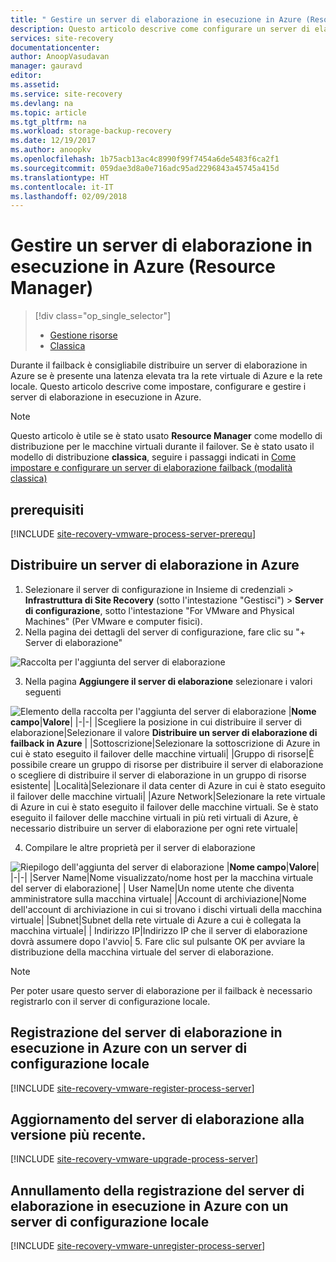 ```yaml
---
title: " Gestire un server di elaborazione in esecuzione in Azure (Resource Manager) | Microsoft Docs"
description: Questo articolo descrive come configurare un server di elaborazione failback (Resource Manager) in Azure.
services: site-recovery
documentationcenter: 
author: AnoopVasudavan
manager: gauravd
editor: 
ms.assetid: 
ms.service: site-recovery
ms.devlang: na
ms.topic: article
ms.tgt_pltfrm: na
ms.workload: storage-backup-recovery
ms.date: 12/19/2017
ms.author: anoopkv
ms.openlocfilehash: 1b75acb13ac4c8990f99f7454a6de5483f6ca2f1
ms.sourcegitcommit: 059dae3d8a0e716adc95ad2296843a45745a415d
ms.translationtype: HT
ms.contentlocale: it-IT
ms.lasthandoff: 02/09/2018
---
```

# <a name="manage-a-process-server-running-in-azure-resource-manager"></a>Gestire un server di elaborazione in esecuzione in Azure (Resource Manager)
> [!div class="op_single_selector"]
> * [Gestione risorse](./site-recovery-vmware-setup-azure-ps-resource-manager.md)
> * [Classica](./site-recovery-vmware-setup-azure-ps-classic.md)

Durante il failback è consigliabile distribuire un server di elaborazione in Azure se è presente una latenza elevata tra la rete virtuale di Azure e la rete locale. Questo articolo descrive come impostare, configurare e gestire i server di elaborazione in esecuzione in Azure.

> [!NOTE]
> Questo articolo è utile se è stato usato **Resource Manager** come modello di distribuzione per le macchine virtuali durante il failover. Se è stato usato il modello di distribuzione **classica**, seguire i passaggi indicati in [Come impostare e configurare un server di elaborazione failback (modalità classica)](./site-recovery-vmware-setup-azure-ps-classic.md)

## <a name="prerequisites"></a>prerequisiti

[!INCLUDE [site-recovery-vmware-process-server-prerequ](../../includes/site-recovery-vmware-azure-process-server-prereq.md)]

## <a name="deploy-a-process-server-on-azure"></a>Distribuire un server di elaborazione in Azure
1. Selezionare il server di configurazione in Insieme di credenziali > **Infrastruttura di Site Recovery** (sotto l'intestazione "Gestisci") > **Server di configurazione**, sotto l'intestazione "For VMware and Physical Machines" (Per VMware e computer fisici).
2. Nella pagina dei dettagli del server di configurazione, fare clic su "+ Server di elaborazione"

  ![Raccolta per l'aggiunta del server di elaborazione](./media/site-recovery-vmware-setup-azure-ps-arm/add-ps.png)

3.  Nella pagina **Aggiungere il server di elaborazione** selezionare i valori seguenti

  ![Elemento della raccolta per l'aggiunta del server di elaborazione](./media/site-recovery-vmware-setup-azure-ps-arm/add-ps-page-1.png)
|**Nome campo**|**Valore**|
|-|-|
|Scegliere la posizione in cui distribuire il server di elaborazione|Selezionare il valore **Distribuire un server di elaborazione di failback in Azure** |
|Sottoscrizione|Selezionare la sottoscrizione di Azure in cui è stato eseguito il failover delle macchine virtuali|
|Gruppo di risorse|È possibile creare un gruppo di risorse per distribuire il server di elaborazione o scegliere di distribuire il server di elaborazione in un gruppo di risorse esistente|
|Località|Selezionare il data center di Azure in cui è stato eseguito il failover delle macchine virtuali|
|Azure Network|Selezionare la rete virtuale di Azure in cui è stato eseguito il failover delle macchine virtuali. Se è stato eseguito il failover delle macchine virtuali in più reti virtuali di Azure, è necessario distribuire un server di elaborazione per ogni rete virtuale|

4. Compilare le altre proprietà per il server di elaborazione

  ![Riepilogo dell'aggiunta del server di elaborazione](./media/site-recovery-vmware-setup-azure-ps-arm/add-ps-page-2.png)
|**Nome campo**|**Valore**|
|-|-|
|Server Name|Nome visualizzato/nome host per la macchina virtuale del server di elaborazione|
| User Name|Un nome utente che diventa amministratore sulla macchina virtuale|
|Account di archiviazione|Nome dell'account di archiviazione in cui si trovano i dischi virtuali della macchina virtuale|
|Subnet|Subnet della rete virtuale di Azure a cui è collegata la macchina virtuale|
| Indirizzo IP|Indirizzo IP che il server di elaborazione dovrà assumere dopo l'avvio|
5. Fare clic sul pulsante OK per avviare la distribuzione della macchina virtuale del server di elaborazione.

> [!NOTE]
> Per poter usare questo server di elaborazione per il failback è necessario registrarlo con il server di configurazione locale.

## <a name="registering-the-process-server-running-in-azure-to-a-configuration-server-running-on-premises"></a>Registrazione del server di elaborazione in esecuzione in Azure con un server di configurazione locale

[!INCLUDE [site-recovery-vmware-register-process-server](../../includes/site-recovery-vmware-register-process-server.md)]

## <a name="upgrading-the-process-server-to-latest-version"></a>Aggiornamento del server di elaborazione alla versione più recente.

[!INCLUDE [site-recovery-vmware-upgrade-process-server](../../includes/site-recovery-vmware-upgrade-process-server.md)]

## <a name="unregistering-the-process-server-running-in-azure-from-a-configuration-server-running-on-premises"></a>Annullamento della registrazione del server di elaborazione in esecuzione in Azure con un server di configurazione locale

[!INCLUDE [site-recovery-vmware-unregister-process-server](../../includes/site-recovery-vmware-unregister-process-server.md)]
